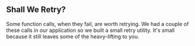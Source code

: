 ## Shall We Retry?

Some function calls, when they fail, are worth retrying. We had a couple of
these calls in our application so we built a small retry utility. It's small
because it still leaves some of the heavy-lifting to you.
